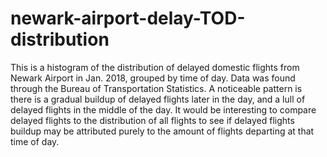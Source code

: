 # newark-airport-delay-TOD-distribution

This is a histogram of the distribution of delayed domestic flights from Newark Airport in Jan. 2018, grouped by time of day. Data was found through the Bureau of Transportation Statistics. A noticeable pattern is there is a gradual buildup of delayed flights later in the day, and a lull of delayed flights in the middle of the day. It would be interesting to compare delayed flights to the distribution of all flights to see if delayed flights buildup may be attributed purely to the amount of flights departing at that time of day. 